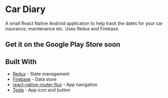 # Car Diary

A small React Native Android application to help track the dates for your car insurance, maintenance etc.
Uses Redux and Firebase.


## Get it on the Google Play Store soon

## Built With

* [Redux](https://redux.js.org/) - State management
* [Firebase](https://firebase.google.com/) - Data store
* [react-native-router-flux](https://github.com/aksonov/react-native-router-flux) - App navigation
* [Tesla](https://www.tesla.com/) - App icon and button
